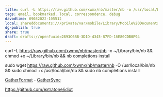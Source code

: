```yaml
---
title: curl -L https://raw.github.com/xwmx/nb/master/nb -o /usr/local/bin/nb && chmod +x /usr/local/bin/nb && nb completions install
tags: email, bookmarked, local, correspondence, debug
davodtime: 09082022-105512
local: shareddocuments:///private/var/mobile/Library/Mobile%20Documents/iCloud~md~obsidian/Documents/OBSHIDDIAN/drafts/2893C6B8-3D1D-4345-87FD-16E80CDB0F94.md
dg-publish: true
share: true
draft: drafts://open?uuid=2893C6B8-3D1D-4345-87FD-16E80CDB0F94
---
```


curl -L https://raw.github.com/xwmx/nb/master/nb -o ~/Library/bin/nb && chmod +x ~/Library/bin/nb && nb completions install

sudo wget https://raw.github.com/xwmx/nb/master/nb -O /usr/local/bin/nb && sudo chmod +x /usr/local/bin/nb && sudo nb completions install

[GatherFormat](shortcuts://run-shortcut?name=GatherFormat) - [GatherSync](shortcuts://run-shortcut?name=GatherSync)

https://github.com/extratone/idiot